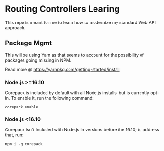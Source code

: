 # Routing Controllers Learing

This repo is meant for me to learn how to modernize my standard Web API approach.

## Package Mgmt

This will be using Yarn as that seems to account for the possibility of packages going missing in NPM.

Read more @ https://yarnpkg.com/getting-started/install

### Node.js >=16.10

Corepack is included by default with all Node.js installs, but is currently opt-in. To enable it, run the following command:

```
corepack enable
```

### Node.js <16.10

Corepack isn't included with Node.js in versions before the 16.10; to address that, run:

```
npm i -g corepack
```